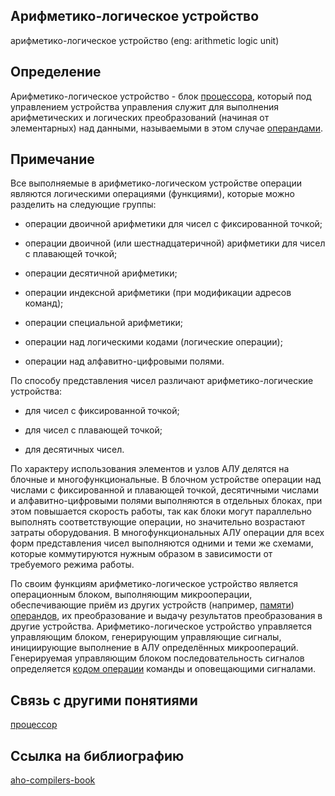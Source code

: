 ## Арифметико-логическое устройство
арифметико-логическое устройство (eng: arithmetic logic unit) 

## Определение
Арифметико-логическое устройство - блок [процессора](https://github.com/vernikkkkkkkkkkkkkkkkkkk/concept_new/blob/main/concept/processor.md), который под управлением устройства управления служит для выполнения арифметических и логических преобразований (начиная от элементарных) над данными, называемыми в этом случае [операндами](https://github.com/vernikkkkkkkkkkkkkkkkkkk/concept_new/blob/main/concept/operand.md).
 
## Примечание 
Все выполняемые в арифметико-логическом устройстве операции являются логическими операциями (функциями), которые можно разделить на следующие группы:

 - операции двоичной арифметики для чисел с фиксированной точкой;

 - операции двоичной (или шестнадцатеричной) арифметики для чисел с плавающей точкой;

 - операции десятичной арифметики;

 - операции индексной арифметики (при модификации адресов команд);

 - операции специальной арифметики;

 - операции над логическими кодами (логические операции);

 - операции над алфавитно-цифровыми полями.

По способу представления чисел различают арифметико-логические устройства:

 - для чисел с фиксированной точкой;

 - для чисел с плавающей точкой;

 - для десятичных чисел.

По характеру использования элементов и узлов АЛУ делятся на блочные и многофункциональные. В блочном устройстве операции над числами с фиксированной и плавающей точкой, десятичными числами и алфавитно-цифровыми полями выполняются в отдельных блоках, при этом повышается скорость работы, так как блоки могут параллельно выполнять соответствующие операции, но значительно возрастают затраты оборудования. В многофункциональных АЛУ операции для всех форм представления чисел выполняются одними и теми же схемами, которые коммутируются нужным образом в зависимости от требуемого режима работы.

По своим функциям арифметико-логическое устройство является операционным блоком, выполняющим микрооперации, обеспечивающие приём из других устройств (например, [памяти](https://github.com/vernikkkkkkkkkkkkkkkkkkk/concept_new/blob/main/concept/memory.md)) [операндов](https://github.com/vernikkkkkkkkkkkkkkkkkkk/concept_new/blob/main/concept/operand.md), их преобразование и выдачу результатов преобразования в другие устройства. Арифметико-логическое устройство управляется управляющим блоком, генерирующим управляющие сигналы, инициирующие выполнение в АЛУ определённых микроопераций. Генерируемая управляющим блоком последовательность сигналов определяется [кодом операции](https://github.com/vernikkkkkkkkkkkkkkkkkkk/concept_new/blob/main/concept/operation%20code.md) команды и оповещающими сигналами.

## Связь с другими понятиями
[процессор](https://github.com/vernikkkkkkkkkkkkkkkkkkk/concept_new/blob/main/concept/processor.md)
## Cсылка на библиографию
[aho-compilers-book](https://github.com/vernikkkkkkkkkkkkkkkkkkk/concept_new/blob/main/bibliography/aho-compilers-book.md)

